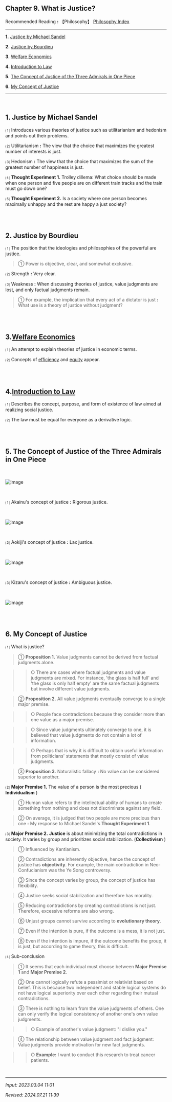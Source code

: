 ## **Chapter 9. What is Justice?**

Recommended Reading **:** 【Philosophy】 [Philosophy Index](https://jb243.github.io/pages/482)

---

**1.** [Justice by Michael Sandel](#1-justice-by-michael-sandel)

**2.** [Justice by Bourdieu](#2-justice-by-bourdieu)

**3.** [Welfare Economics](#3-welfare-economics)

**4.** [Introduction to Law](#4-introduction-to-law)

**5.** [The Concept of Justice of the Three Admirals in One Piece](#5-the-concept-of-justice-of-the-three-admirals-in-one-piece)

**6.** [My Concept of Justice](#6-my-concept-of-justice)

---

<br>

## **1\. Justice by Michael Sandel** 

⑴ Introduces various theories of justice such as utilitarianism and hedonism and points out their problems.

⑵ Utilitarianism **:** The view that the choice that maximizes the greatest number of interests is just.

⑶ Hedonism **:** The view that the choice that maximizes the sum of the greatest number of happiness is just.

⑷ **Thought Experiment 1.** Trolley dillema: What choice should be made when one person and five people are on different train tracks and the train must go down one?

⑸ **Thought Experiment 2.** Is a society where one person becomes maximally unhappy and the rest are happy a just society?

<br>

<br>

## **2\. Justice by Bourdieu**

⑴ The position that the ideologies and philosophies of the powerful are justice.

> ① Power is objective, clear, and somewhat exclusive.

⑵ Strength **:** Very clear.

⑶ Weakness **:** When discussing theories of justice, value judgments are lost, and only factual judgments remain.

> ① For example, the implication that every act of a dictator is just **:** What use is a theory of justice without judgment?

<br>

<br>

## **3.[Welfare Economics](https://jb243.github.io/pages/2044)**

⑴ An attempt to explain theories of justice in economic terms.

⑵ Concepts of [efficiency](https://jb243.github.io/pages/2044) and [equity](https://jb243.github.io/pages/2044) appear.

<br>

<br>

## **4.[Introduction to Law](https://jb243.github.io/pages/1733)**

⑴ Describes the concept, purpose, and form of existence of law aimed at realizing social justice.

⑵ The law must be equal for everyone as a derivative logic.

<br>

<br>

## **5\. The Concept of Justice of the Three Admirals in One Piece**

<br>

![image](https://github.com/JB243/jb243.github.io/assets/55747737/0e08446a-cacc-4e4b-9ad3-11e512856c85)

<br>

⑴ Akainu's concept of justice **:** Rigorous justice.

<br>

![image](https://github.com/JB243/jb243.github.io/assets/55747737/37e9419e-8844-405f-97ed-f657548f5482)

<br>

⑵ Aokiji's concept of justice **:** Lax justice.

<br>

![image](https://github.com/JB243/jb243.github.io/assets/55747737/cf081932-46a4-4429-865e-cf3b84464723)

<br>

⑶ Kizaru's concept of justice **:** Ambiguous justice.

<br>

![image](https://github.com/JB243/jb243.github.io/assets/55747737/11307cb9-4d24-4984-b784-927ac6b54a03)

<br>

<br>

## **6\. My Concept of Justice**

⑴ What is justice?

> ① **Proposition 1.** Value judgments cannot be derived from factual judgments alone.

>> ○ There are cases where factual judgments and value judgments are mixed. For instance, 'the glass is half full' and 'the glass is only half empty' are the same factual judgments but involve different value judgments.

> ② **Proposition 2.** All value judgments eventually converge to a single major premise.

>> ○ People face contradictions because they consider more than one value as a major premise.

>> ○ Since value judgments ultimately converge to one, it is believed that value judgments do not contain a lot of information.

>> ○ Perhaps that is why it is difficult to obtain useful information from politicians' statements that mostly consist of value judgments.

> ③ **Proposition 3.** Naturalistic fallacy **:** No value can be considered superior to another.

⑵ **Major Premise 1.** The value of a person is the most precious ( **Individualism** )

> ① Human value refers to the intellectual ability of humans to create something from nothing and does not discriminate against any field.

> ② On average, it is judged that two people are more precious than one **:** My response to Michael Sandel's **Thought Experiment 1**.

⑶ **Major Premise 2.** **Justice** is about minimizing the total contradictions in society. It varies by group and prioritizes social stabilization. (**Collectivism** )

> ① Influenced by Kantianism.

> ② Contradictions are inherently objective, hence the concept of justice has **objectivity**. For example, the main contradiction in Neo-Confucianism was the Ye Song controversy.

> ③ Since the concept varies by group, the concept of justice has flexibility.

> ④ Justice seeks social stabilization and therefore has morality.

> ⑤ Reducing contradictions by creating contradictions is not just. Therefore, excessive reforms are also wrong.

> ⑥ Unjust groups cannot survive according to **evolutionary theory**.

> ⑦ Even if the intention is pure, if the outcome is a mess, it is not just.

> ⑧ Even if the intention is impure, if the outcome benefits the group, it is just, but according to game theory, this is difficult.

⑷ Sub-conclusion

> ① It seems that each individual must choose between **Major Premise 1** and **Major Premise 2**.

> ② One cannot logically refute a pessimist or relativist based on belief. This is because two independent and stable logical systems do not have logical superiority over each other regarding their mutual contradictions.

> ③ There is nothing to learn from the value judgments of others. One can only verify the logical consistency of another one's own value judgments.

>> ○ Example of another's value judgment: "I dislike you."

> ④ The relationship between value judgment and fact judgment: Value judgments provide motivation for new fact judgments.

>> ○ **Example:** I want to conduct this research to treat cancer patients.

<br>

---

_Input: 2023.03.04 11:01_

_Revised: 2024.07.21 11:39_
